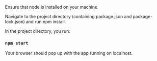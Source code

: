 Ensure that node is installed on your machine.

Navigate to the project directory (containing package.json and package-lock.json) and run npm install. 

In the project directory, you run:

### `npm start`

Your browser should pop up with the app running on localhost.
